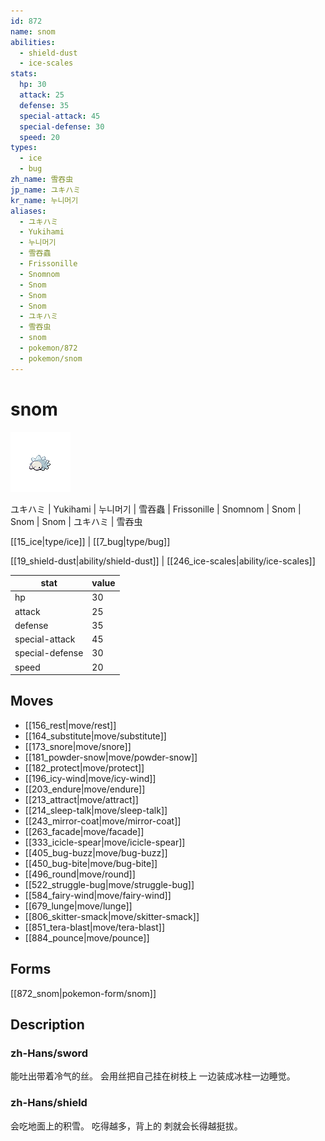 ```yaml
---
id: 872
name: snom
abilities:
  - shield-dust
  - ice-scales
stats:
  hp: 30
  attack: 25
  defense: 35
  special-attack: 45
  special-defense: 30
  speed: 20
types:
  - ice
  - bug
zh_name: 雪吞虫
jp_name: ユキハミ
kr_name: 누니머기
aliases:
  - ユキハミ
  - Yukihami
  - 누니머기
  - 雪吞蟲
  - Frissonille
  - Snomnom
  - Snom
  - Snom
  - Snom
  - ユキハミ
  - 雪吞虫
  - snom
  - pokemon/872
  - pokemon/snom
---
```

# snom

![](https://raw.githubusercontent.com/PokeAPI/sprites/master/sprites/pokemon/872.png)

ユキハミ | Yukihami | 누니머기 | 雪吞蟲 | Frissonille | Snomnom | Snom | Snom | Snom | ユキハミ | 雪吞虫

[[15_ice|type/ice]] | [[7_bug|type/bug]]

[[19_shield-dust|ability/shield-dust]] | [[246_ice-scales|ability/ice-scales]]

|stat|value|
|---|---|
|hp|30|
|attack|25|
|defense|35|
|special-attack|45|
|special-defense|30|
|speed|20|


## Moves

- [[156_rest|move/rest]]
- [[164_substitute|move/substitute]]
- [[173_snore|move/snore]]
- [[181_powder-snow|move/powder-snow]]
- [[182_protect|move/protect]]
- [[196_icy-wind|move/icy-wind]]
- [[203_endure|move/endure]]
- [[213_attract|move/attract]]
- [[214_sleep-talk|move/sleep-talk]]
- [[243_mirror-coat|move/mirror-coat]]
- [[263_facade|move/facade]]
- [[333_icicle-spear|move/icicle-spear]]
- [[405_bug-buzz|move/bug-buzz]]
- [[450_bug-bite|move/bug-bite]]
- [[496_round|move/round]]
- [[522_struggle-bug|move/struggle-bug]]
- [[584_fairy-wind|move/fairy-wind]]
- [[679_lunge|move/lunge]]
- [[806_skitter-smack|move/skitter-smack]]
- [[851_tera-blast|move/tera-blast]]
- [[884_pounce|move/pounce]]

## Forms



[[872_snom|pokemon-form/snom]]

## Description

### zh-Hans/sword

能吐出带着冷气的丝。
会用丝把自己挂在树枝上
一边装成冰柱一边睡觉。

### zh-Hans/shield

会吃地面上的积雪。
吃得越多，背上的
刺就会长得越挺拔。

